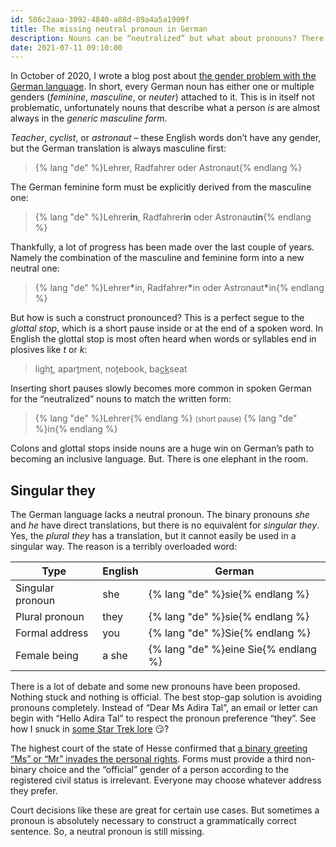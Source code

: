 ```yaml
---
id: 586c2aaa-3092-4840-a88d-89a4a5a1909f
title: The missing neutral pronoun in German
description: Nouns can be “neutralized” but what about pronouns? There is a non-binary one missing in German.
date: 2021-07-11 09:10:00
---
```


In October of 2020, I wrote a blog post about [the gender problem with the German language](../german-language-and-gender/). In short, every German noun has either one or multiple genders (_feminine_, _masculine_, or _neuter_) attached to it. This is in itself not problematic, unfortunately nouns that describe what a person _is_ are almost always in the _generic masculine form_.

_Teacher_, _cyclist_, or _astronaut_ – these English words don’t have any gender, but the German translation is always masculine first:

> {% lang "de" %}Lehrer, Radfahrer oder Astronaut{% endlang %}

The German feminine form must be explicitly derived from the masculine one:

> {% lang "de" %}Lehrer**in**, Radfahrer**in** oder Astronaut**in**{% endlang %}

Thankfully, a lot of progress has been made over the last couple of years. Namely the combination of the masculine and feminine form into a new neutral one:

> {% lang "de" %}Lehrer<strong>\*</strong>in, Radfahrer<strong>\*</strong>in oder Astronaut<strong>\*</strong>in{% endlang %}

But how is such a construct pronounced? This is a perfect segue to the _glottal stop_, which is a short pause inside or at the end of a spoken word. In English the glottal stop is most often heard when words or syllables end in plosives like _t_ or _k_:

> ligh<u>t</u>, apar<u>t</u>ment, no<u>t</u>ebook, ba<u>ck</u>seat

Inserting short pauses slowly becomes more common in spoken German for the “neutralized” nouns to match the written form:

> {% lang "de" %}Lehrer{% endlang %} <small>(short pause)</small> {% lang "de" %}in{% endlang %}

Colons and glottal stops inside nouns are a huge win on German’s path to becoming an inclusive language. But. There is one elephant in the room.

## Singular they

The German language lacks a neutral pronoun. The binary pronouns _she_ and _he_ have direct translations, but there is no equivalent for _singular they_. Yes, the _plural they_ has a translation, but it cannot easily be used in a singular way. The reason is a terribly overloaded word:

| Type             | English | German                               |
|------------------|---------|--------------------------------------|
| Singular pronoun | she     | {% lang "de" %}sie{% endlang %}      |
| Plural pronoun   | they    | {% lang "de" %}sie{% endlang %}      |
| Formal address   | you     | {% lang "de" %}Sie{% endlang %}      |
| Female being     | a she   | {% lang "de" %}eine Sie{% endlang %} |

There is a lot of debate and some new pronouns have been proposed. Nothing stuck and nothing is official. The best stop-gap solution is avoiding pronouns completely. Instead of “Dear Ms Adira Tal”, an email or letter can begin with “Hello Adira Tal” to respect the pronoun preference “they”. See how I snuck in [some Star Trek lore](https://memory-alpha.fandom.com/wiki/Adira_Tal) 😏?

The highest court of the state of Hesse confirmed that [a binary greeting “Ms” or “Mr” invades the personal rights](https://ordentliche-gerichtsbarkeit.hessen.de/pressemitteilungen/obligatorische-angabe-von-%E2%80%9Eherr%E2%80%9C-oder-%E2%80%9Efrau%E2%80%9C-verletzt-person-mit-nicht-bin%C3%A4rer). Forms must provide a third non-binary choice and the “official” gender of a person according to the registered civil status is irrelevant. Everyone may choose whatever address they prefer.

Court decisions like these are great for certain use cases. But sometimes a pronoun is absolutely necessary to construct a grammatically correct sentence. So, a neutral pronoun is still missing.
